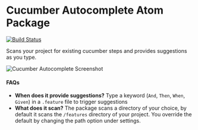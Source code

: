 # Cucumber Autocomplete Atom Package

[![Build Status](https://travis-ci.org/tomkadwill/atom-cucumber-autocomplete.svg?branch=master)](https://travis-ci.org/tomkadwill/atom-cucumber-autocomplete)

Scans your project for existing cucumber steps and provides suggestions as you type.

![Cucumber Autocomplete Screenshot](https://raw.githubusercontent.com/tomkadwill/atom-cucumber-autocomplete/master/images/cucumber_autocomplete.jpg)

#### FAQs
* __When does it provide suggestions?__ Type a keyword (`And`, `Then`, `When`, `Given`) in a `.feature` file to trigger suggestions
* __What does it scan?__ The package scans a directory of your choice, by default it scans the `/features` directory of your project. You override the default by changing the path option under settings.
